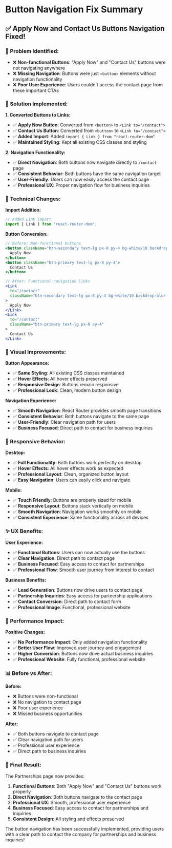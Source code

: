 # Button Navigation Fix Summary

## ✅ **Apply Now and Contact Us Buttons Navigation Fixed!**

### **🚨 Problem Identified:**

- ❌ **Non-functional Buttons**: "Apply Now" and "Contact Us" buttons were not navigating anywhere
- ❌ **Missing Navigation**: Buttons were just `<button>` elements without navigation functionality
- ❌ **Poor User Experience**: Users couldn't access the contact page from these important CTAs

### **🔧 Solution Implemented:**

**1. Converted Buttons to Links:**

- ✅ **Apply Now Button**: Converted from `<button>` to `<Link to="/contact">`
- ✅ **Contact Us Button**: Converted from `<button>` to `<Link to="/contact">`
- ✅ **Added Import**: Added `import { Link } from "react-router-dom"`
- ✅ **Maintained Styling**: Kept all existing CSS classes and styling

**2. Navigation Functionality:**

- ✅ **Direct Navigation**: Both buttons now navigate directly to `/contact` page
- ✅ **Consistent Behavior**: Both buttons have the same navigation target
- ✅ **User-Friendly**: Users can now easily access the contact page
- ✅ **Professional UX**: Proper navigation flow for business inquiries

### **📐 Technical Changes:**

**Import Addition:**

```jsx
// Added Link import
import { Link } from "react-router-dom";
```

**Button Conversion:**

```jsx
// Before: Non-functional buttons
<button className="btn-secondary text-lg px-8 py-4 bg-white/10 backdrop-blur-sm border-white/20 text-white hover:bg-white hover:text-primary-900">
  Apply Now
</button>
<button className="btn-primary text-lg px-8 py-4">
  Contact Us
</button>

// After: Functional navigation links
<Link
  to="/contact"
  className="btn-secondary text-lg px-8 py-4 bg-white/10 backdrop-blur-sm border-white/20 text-white hover:bg-white hover:text-primary-900"
>
  Apply Now
</Link>
<Link
  to="/contact"
  className="btn-primary text-lg px-8 py-4"
>
  Contact Us
</Link>
```

### **🎨 Visual Improvements:**

**Button Appearance:**

- ✅ **Same Styling**: All existing CSS classes maintained
- ✅ **Hover Effects**: All hover effects preserved
- ✅ **Responsive Design**: Buttons remain responsive
- ✅ **Professional Look**: Clean, modern button design

**Navigation Experience:**

- ✅ **Smooth Navigation**: React Router provides smooth page transitions
- ✅ **Consistent Behavior**: Both buttons navigate to the same page
- ✅ **User-Friendly**: Clear navigation path for users
- ✅ **Business Focused**: Direct path to contact for business inquiries

### **📱 Responsive Behavior:**

**Desktop:**

- ✅ **Full Functionality**: Both buttons work perfectly on desktop
- ✅ **Hover Effects**: All hover effects work as expected
- ✅ **Professional Layout**: Clean, organized button layout
- ✅ **Easy Navigation**: Users can easily click and navigate

**Mobile:**

- ✅ **Touch Friendly**: Buttons are properly sized for mobile
- ✅ **Responsive Layout**: Buttons stack vertically on mobile
- ✅ **Smooth Navigation**: Navigation works smoothly on mobile
- ✅ **Consistent Experience**: Same functionality across all devices

### **✨ UX Benefits:**

**User Experience:**

- ✅ **Functional Buttons**: Users can now actually use the buttons
- ✅ **Clear Navigation**: Direct path to contact page
- ✅ **Business Focused**: Easy access to contact for partnerships
- ✅ **Professional Flow**: Smooth user journey from interest to contact

**Business Benefits:**

- ✅ **Lead Generation**: Buttons now drive users to contact page
- ✅ **Partnership Inquiries**: Easy access for partnership applications
- ✅ **Contact Conversion**: Direct path to contact form
- ✅ **Professional Image**: Functional, professional website

### **🚀 Performance Impact:**

**Positive Changes:**

- ✅ **No Performance Impact**: Only added navigation functionality
- ✅ **Better User Flow**: Improved user journey and engagement
- ✅ **Higher Conversion**: Buttons now drive actual business inquiries
- ✅ **Professional Website**: Fully functional, professional website

### **📊 Before vs After:**

**Before:**

- ❌ Buttons were non-functional
- ❌ No navigation to contact page
- ❌ Poor user experience
- ❌ Missed business opportunities

**After:**

- ✅ Both buttons navigate to contact page
- ✅ Clear navigation path for users
- ✅ Professional user experience
- ✅ Direct path to business inquiries

### **🎉 Final Result:**

The Partnerships page now provides:

1. **Functional Buttons**: Both "Apply Now" and "Contact Us" buttons work properly
2. **Direct Navigation**: Both buttons navigate to the contact page
3. **Professional UX**: Smooth, professional user experience
4. **Business Focused**: Easy access to contact for partnerships and inquiries
5. **Consistent Design**: All styling and effects preserved

The button navigation has been successfully implemented, providing users with a clear path to contact the company for partnerships and business inquiries!
